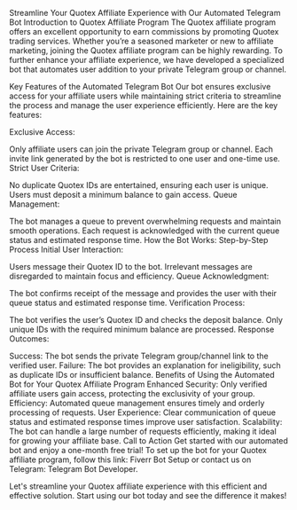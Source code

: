 Streamline Your Quotex Affiliate Experience with Our Automated Telegram Bot
Introduction to Quotex Affiliate Program
The Quotex affiliate program offers an excellent opportunity to earn commissions by promoting Quotex trading services. Whether you’re a seasoned marketer or new to affiliate marketing, joining the Quotex affiliate program can be highly rewarding. To further enhance your affiliate experience, we have developed a specialized bot that automates user addition to your private Telegram group or channel.

Key Features of the Automated Telegram Bot
Our bot ensures exclusive access for your affiliate users while maintaining strict criteria to streamline the process and manage the user experience efficiently. Here are the key features:

Exclusive Access:

Only affiliate users can join the private Telegram group or channel.
Each invite link generated by the bot is restricted to one user and one-time use.
Strict User Criteria:

No duplicate Quotex IDs are entertained, ensuring each user is unique.
Users must deposit a minimum balance to gain access.
Queue Management:

The bot manages a queue to prevent overwhelming requests and maintain smooth operations.
Each request is acknowledged with the current queue status and estimated response time.
How the Bot Works: Step-by-Step Process
Initial User Interaction:

Users message their Quotex ID to the bot.
Irrelevant messages are disregarded to maintain focus and efficiency.
Queue Acknowledgment:

The bot confirms receipt of the message and provides the user with their queue status and estimated response time.
Verification Process:

The bot verifies the user’s Quotex ID and checks the deposit balance.
Only unique IDs with the required minimum balance are processed.
Response Outcomes:

Success: The bot sends the private Telegram group/channel link to the verified user.
Failure: The bot provides an explanation for ineligibility, such as duplicate IDs or insufficient balance.
Benefits of Using the Automated Bot for Your Quotex Affiliate Program
Enhanced Security: Only verified affiliate users gain access, protecting the exclusivity of your group.
Efficiency: Automated queue management ensures timely and orderly processing of requests.
User Experience: Clear communication of queue status and estimated response times improve user satisfaction.
Scalability: The bot can handle a large number of requests efficiently, making it ideal for growing your affiliate base.
Call to Action
Get started with our automated bot and enjoy a one-month free trial! To set up the bot for your Quotex affiliate program, follow this link: Fiverr Bot Setup or contact us on Telegram: Telegram Bot Developer.

Let's streamline your Quotex affiliate experience with this efficient and effective solution. Start using our bot today and see the difference it makes!
